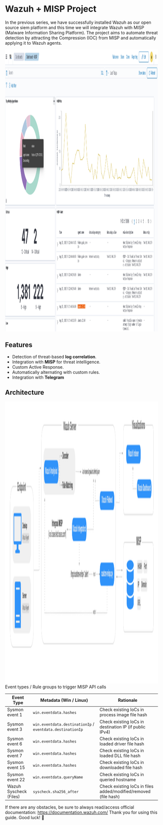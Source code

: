 # Wazuh + MISP Project 
In the previous series, we have successfully installed Wazuh as our open source siem platform and this time we will integrate Wazuh with MISP (Malware Information Sharing Platform). The project aims to automate threat detection by attracting the Compression (IOC) from MISP and automatically applying it to Wazuh agents.

<img width="1855" height="929" alt="image" src="dashboard.png" />

## Features
- Detection of threat-based **log correlation**.
- Integration with **MISP** for threat intelligence.
- Custom Active Response.
- Automatically alternating with custom rules.
- Integration with **Telegram**

## Architecture

<img width="1855" height="929" alt="image" src="arsitektur.png" />
Event types / Rule groups to trigger MISP API calls

| Event Type              | Metadata (Win / Linux)                | Rationale                                                      |
|--------------------------|---------------------------------------|----------------------------------------------------------------|
| Sysmon event 1          | `win.eventdata.hashes`                | Check existing IoCs in process image file hash                 |
| Sysmon event 3          | `win.eventdata.destinationIp` / `eventdata.destinationIp` | Check existing IoCs in destination IP (if public IPv4)         |
| Sysmon event 6          | `win.eventdata.hashes`                | Check existing IoCs in loaded driver file hash                 |
| Sysmon event 7          | `win.eventdata.hashes`                | Check existing IoCs in loaded DLL file hash                    |
| Sysmon event 15         | `win.eventdata.hashes`                | Check existing IoCs in downloaded file hash                    |
| Sysmon event 22         | `win.eventdata.queryName`             | Check existing IoCs in queried hostname                        |
| Wazuh Syscheck (Files)  | `syscheck.sha256_after`               | Check existing IoCs in files added/modified/removed (file hash)|



If there are any obstacles, be sure to always read/access official documentation: https://documentation.wazuh.com/
Thank you for using this guide. Good luck! 🙌



